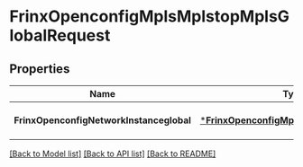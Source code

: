 # FrinxOpenconfigMplsMplstopMplsGlobalRequest

## Properties
Name | Type | Description | Notes
------------ | ------------- | ------------- | -------------
**FrinxOpenconfigNetworkInstanceglobal** | [***FrinxOpenconfigMplsMplstopMplsGlobal**](frinx.openconfig.mpls.mplstop.mpls.Global.md) |  | [optional] [default to null]

[[Back to Model list]](../README.md#documentation-for-models) [[Back to API list]](../README.md#documentation-for-api-endpoints) [[Back to README]](../README.md)


